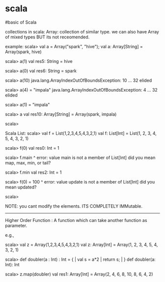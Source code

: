 # scala
#basic of Scala

collections in scala:
Array: collection of similar type.
  we can also have Array of mixed types BUT its not receomended.
  
example:
scala> val a = Array("spark", "hive");
val a: Array[String] = Array(spark, hive)


scala> a(1)
val res5: String = hive

scala> a(0)
val res6: String = spark

scala> a(10)
java.lang.ArrayIndexOutOfBoundsException: 10
  ... 32 elided

scala> a(4) = "impala"
java.lang.ArrayIndexOutOfBoundsException: 4
  ... 32 elided

scala> a(1) = "impala"

scala> a
val res10: Array[String] = Array(spark, impala)

scala>

Scala List:
scala> val f = List(1,2,3,4,5,4,3,2,1)
val f: List[Int] = List(1, 2, 3, 4, 5, 4, 3, 2, 1)

scala> f(0)
val res0: Int = 1

scala> f.main
         ^
       error: value main is not a member of List[Int]
       did you mean map, max, min, or tail?

scala> f.min
val res2: Int = 1

scala> f(0) = 100
       ^
       error: value update is not a member of List[Int]
       did you mean updated?

scala>

NOTE: you cant modify the elements. ITS COMPLETELY IMMutable.

-----------------------------
Higher Order Function : A function which can take another function as parameter.

e.g.,

scala> val z = Array(1,2,3,4,5,4,3,2,1)
val z: Array[Int] = Array(1, 2, 3, 4, 5, 4, 3, 2, 1)


scala> def doubler(a : Int) : Int = {
     | val s = a*2
     | return s;
     | }
def doubler(a: Int): Int


scala> z.map(doubler)
val res1: Array[Int] = Array(2, 4, 6, 8, 10, 8, 6, 4, 2)


